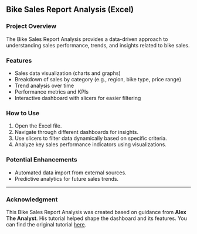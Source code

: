 ## Bike Sales Report Analysis (Excel)
### Project Overview
The Bike Sales Report Analysis provides a data-driven approach to understanding sales performance, trends, and insights related to bike sales.
### Features
- Sales data visualization (charts and graphs)
- Breakdown of sales by category (e.g., region, bike type, price range)
- Trend analysis over time
- Performance metrics and KPIs
- Interactive dashboard with slicers for easier filtering
### How to Use
1. Open the Excel file.
2. Navigate through different dashboards for insights.
3. Use slicers to filter data dynamically based on specific criteria.
4. Analyze key sales performance indicators using visualizations.
### Potential Enhancements
- Automated data import from external sources.
- Predictive analytics for future sales trends.

---

### Acknowledgment
This Bike Sales Report Analysis was created based on guidance from **Alex The Analyst**. His tutorial helped shape the dashboard and its features. You can find the original tutorial [here](https://www.youtube.com/watch?v=opJgMj1IUrc).



